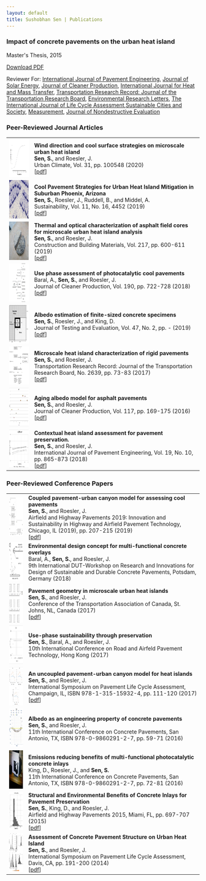 ```yaml
---
layout: default
title: Sushobhan Sen | Publications
---
```


<div class="container">
	<div class="row">
		<div class="col-md-3 banner-custom">
			<h3 class="banner-title">Impact of concrete pavements on the urban heat island</h3>
			<p>Master's Thesis, 2015</p>
			<a href="http://hdl.handle.net/2142/88095" target="_blank" class="banner-button"><i class="fa fa-cloud-download" aria-hidden="true"></i> Download PDF</a>
		</div><!--col-md-3-->
	</div><!--row-->
</div><!--container-->

Reviewer For: [International Journal of Pavement Engineering](http://www.tandfonline.com/loi/gpav20), [Journal of Solar Energy](https://www.journals.elsevier.com/solar-energy/), [Journal of Cleaner Production](https://www.journals.elsevier.com/journal-of-cleaner-production/), [International Journal for Heat and Mass Transfer](https://www.journals.elsevier.com/international-journal-of-heat-and-mass-transfer/), [Transportation Research Record: Journal of the Transportation Research Board](http://trrjournalonline.trb.org/loi/trr), [Environmental Research Letters](http://iopscience.iop.org/journal/1748-9326), [The International Journal of Life Cycle Assessment](https://www.springer.com/journal/11367),[Sustainable Cities and Society](https://www.journals.elsevier.com/sustainable-cities-and-society), [Measurement](https://www.journals.elsevier.com/measurement), [Journal of Nondestructive Evaluation](https://link.springer.com/journal/10921)

### Peer-Reviewed Journal Articles

<table class="table table-striped table-hover">
	<tr>
		<td class="col-md-2"><img src="./images/wind-study.jpg" alt="view-factors" height="100px" width="100px"></td>
		<td><b>Wind direction and cool surface strategies on microscale urban heat island</b> <br> <b>Sen, S.</b>, and Roesler, J. <br> Urban Climate, Vol. 31, pp. 100548 (2020) <br> [<a href="https://www.sciencedirect.com/science/article/pii/S221209551930149X" target="_blank">pdf</a>]</td>
	</tr>
	<tr>
		<td class="col-md-2"><img src="./images/power-ranch.jpg" alt="view-factors" height="100px" width="100px"></td>
		<td><b>Cool Pavement Strategies for Urban Heat Island Mitigation in Suburban Phoenix, Arizona</b> <br> <b>Sen, S.</b>, Roesler, J., Ruddell, B., and Middel, A. <br> Sustainability, Vol. 11, No. 16, 4452 (2019) <br> [<a href="https://www.mdpi.com/2071-1050/11/16/4452" target="_blank">pdf</a>]</td>
	</tr>
	<tr>
		<td class="col-md-2"><img src="./images/asphalt-cores.jpg" alt="view-factors" height="100px" width="100px"></td>
		<td><b>Thermal and optical characterization of asphalt field cores for microscale urban heat island analysis</b> <br> <b>Sen, S.</b>, and Roesler, J. <br> Construction and Building Materials, Vol. 217, pp. 600-611 (2019) <br> [<a href="https://www.sciencedirect.com/science/article/pii/S0950061819312619" target="_blank">pdf</a>]</td>
	</tr>
	<tr>
		<td class="col-md-2"><img src="./images/photocatalytic-cool-pavements.jpg" alt="view-factors" height="100px" width="100px"></td>
		<td><b>Use phase assessment of photocatalytic cool pavements</b> <br> Baral, A., <b>Sen, S.</b>, and Roesler, J. <br> Journal of Cleaner Production, Vol. 190, pp. 722-728 (2018) <br> [<a href="https://www.sciencedirect.com/science/article/pii/S095965261831182X" target="_blank">pdf</a>]</td>
	</tr>
	<tr>
		<td class="col-md-2"><img src="./images/view-factors.jpg" alt="view-factors" height="100px" width="100px"></td>
		<td><b>Albedo estimation of finite-sized concrete specimens</b> <br> <b>Sen, S.</b>, Roesler, J., and King, D. <br> Journal of Testing and Evaluation, Vol. 47, No. 2, pp. - (2019) <br> [<a href="https://compass.astm.org/DIGITAL_LIBRARY/JOURNALS/TESTEVAL/PAGES/JTE20170059.htm" target="_blank">pdf</a>]</td>
	</tr>
	<tr>
		<td class="col-md-2"><img src="./images/microscale-uhi.jpg" alt="microscale-uhi" height="100px" width="100px"></td>
		<td><b>Microscale heat island characterization of rigid pavements</b> <br> <b>Sen, S.</b>, and Roesler, J. <br> Transportation Research Record: Journal of the Transportation Research Board, No. 2639, pp. 73-83 (2017) <br> [<a href="http://trrjournalonline.trb.org/doi/10.3141/2639-10" target="_blank">pdf</a>]</td> 
	</tr>
	<tr>
		<td class="col-md-2"><img src="./images/aging-albedo.jpg" alt="aging-albedo" height="100px" width="100px"></td>
		<td><b>Aging albedo model for asphalt pavements</b> <br> <b>Sen, S.</b>, and Roesler, J. <br> Journal of Cleaner Production, Vol. 117, pp. 169-175 (2016) <br> [<a href="http://www.sciencedirect.com/science/article/pii/S0959652616000378" target="_blank">pdf</a>]</td> 
	</tr>
	<tr>
		<td class="col-md-2"><img src="./images/context-uhi.jpg" alt="context-uhi" height="100px" width="100px"></td>
		<td><b>Contextual heat island assessment for pavement preservation.</b> <br> <b>Sen, S.</b>, and Roesler, J. <br> International Journal of Pavement Engineering, Vol. 19, No. 10, pp. 865-873 (2018) <br> [<a href="http://www.tandfonline.com/doi/full/10.1080/10298436.2016.1213842" target="_blank">pdf</a>]</td> 
	</tr>
</table>

### Peer-Reviewed Conference Papers

<table class="table table-striped table-hover">
	<tr>
		<td class="col-md-2"><img src="./images/coupled-model.jpg" alt="tac-2017" height="100px" width="100px"></td>
		<td><b>Coupled pavement-urban canyon model for assessing cool pavements</b> <br> <b>Sen, S.</b>, and Roesler, J. <br> Airfield and Highway Pavements 2019: Innovation and Sustainability in Highway and Airfield Pavement Technology, Chicago, IL (2019), pp. 207-215 (2019) <br> [<a href="https://ascelibrary.org/doi/abs/10.1061/9780784482476.022" target="_blank">pdf</a>] </td>
	</tr>
	<tr>
		<td class="col-md-2"><img src="./images/potsdam-2018.jpg" alt="tac-2017" height="100px" width="100px"></td>
		<td><b>Environmental design concept for multi-functional concrete overlays</b> <br> Baral, A., <b>Sen, S.</b>, and Roesler, J. <br> 9th International DUT-Workshop on Research and Innovations for Design of Sustainable and Durable Concrete Pavements, Potsdam, Germany (2018) </td>
	</tr>
	<tr>
		<td class="col-md-2"><img src="./images/tac-2017.jpg" alt="tac-2017" height="100px" width="100px"></td>
		<td><b>Pavement geometry in microscale urban heat islands</b> <br> <b>Sen, S.</b>, and Roesler, J. <br> Conference of the Transportation Association of Canada, St. Johns, NL, Canada (2017) <br> [<a href="http://www.tac-atc.ca/sites/default/files/conf_papers/sens_-_pavement_geometry_in_microscale_urban_heat_islands.pdf" target="_blank">pdf</a>] </td>
	</tr>
	<tr>
		<td class="col-md-2"><img src="./images/icpt-2017.jpg" alt="icpt-2017" height="100px" width="100px"></td>
		<td><b>Use-phase sustainability through preservation</b> <br> <b>Sen, S.</b>, Baral, A., and Roesler, J. <br> 10th International Conference on Road and Airfeld Pavement Technology, Hong Kong (2017)</td>
	</tr>
	<tr>
		<td class="col-md-2"><img src="./images/plca-2017.jpg" alt="plca-2017" height="100px" width="100px"></td>
		<td><b>An uncoupled pavement-urban canyon model for heat islands</b> <br> <b>Sen, S.</b>, and Roesler, J. <br> International Symposium on Pavement Life Cycle Assessment, Champaign, IL, ISBN 978-1-315-15932-4, pp. 111-120 (2017) <br> [<a href="https://www.taylorfrancis.com/books/9781351659222" target="_blank">pdf</a>] </td>
	</tr>
	<tr>
		<td class="col-md-2"><img src="./images/iccp-2016.jpg" alt="iccp-2016" height="100px" width="100px"></td>
		<td><b>Albedo as an engineering property of concrete pavements</b> <br> <b>Sen, S.</b>, and Roesler, J. <br> 11th International Conference on Concrete Pavements, San Antonio, TX, ISBN 978-0-9860291-2-7, pp. 59-71 (2016)</td>
	</tr>
	<tr>
		<td class="col-md-2"><img src="./images/iccp-2016-2.jpg" alt="iccp-2016-2" height="100px" width="100px"></td>
		<td><b>Emissions reducing benefits of multi-functional photocatalytic concrete inlays</b> <br> King, D., Roesler, J., and <b>Sen, S.</b> <br> 11th International Conference on Concrete Pavements, San Antonio, TX, ISBN 978-0-9860291-2-7, pp. 72-81 (2016)</td>
	</tr>
	<tr>
		<td class="col-md-2"><img src="./images/asce-2015.jpg" alt="asce-2015" height="100px" width="100px"></td>
		<td><b>Structural and Environmental Benefits of Concrete Inlays for Pavement Preservation</b> <br> <b>Sen, S.</b>, King, D., and Roesler, J. <br> Airfield and Highway Pavements 2015, Miami, FL, pp. 697-707 (2015) <br> [<a href="https://ascelibrary.org/doi/10.1061/9780784479216.062" target="_blank">pdf</a>] </td>
	</tr>
	<tr>
		<td class="col-md-2"><img src="./images/plca-2014.jpg" alt="plca-2014" height="100px" width="100px"></td>
		<td><b>Assessment of Concrete Pavement Structure on Urban Heat Island</b> <br> <b>Sen, S.</b>, and Roesler, J. <br> International Symposium on Pavement Life Cycle Assessment, Davis, CA, pp. 191-200 (2014) <br> [<a href="http://www.ucprc.ucdavis.edu/p-LCA2014/media/pdf/Papers/LCA14_Urban%20Heat%20Island.pdf" target="_blank">pdf</a>] </td>
	</tr>
</table>


